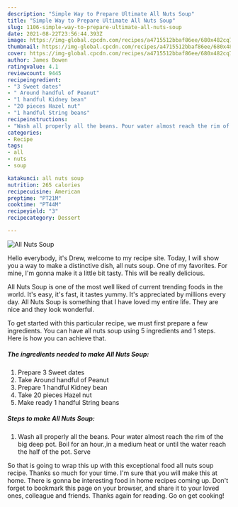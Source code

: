 ```yaml
---
description: "Simple Way to Prepare Ultimate All Nuts Soup"
title: "Simple Way to Prepare Ultimate All Nuts Soup"
slug: 1106-simple-way-to-prepare-ultimate-all-nuts-soup
date: 2021-08-22T23:56:44.393Z
image: https://img-global.cpcdn.com/recipes/a4715512bbaf86ee/680x482cq70/all-nuts-soup-recipe-main-photo.jpg
thumbnail: https://img-global.cpcdn.com/recipes/a4715512bbaf86ee/680x482cq70/all-nuts-soup-recipe-main-photo.jpg
cover: https://img-global.cpcdn.com/recipes/a4715512bbaf86ee/680x482cq70/all-nuts-soup-recipe-main-photo.jpg
author: James Bowen
ratingvalue: 4.1
reviewcount: 9445
recipeingredient:
- "3 Sweet dates"
- " Around handful of Peanut"
- "1 handful Kidney bean"
- "20 pieces Hazel nut"
- "1 handful String beans"
recipeinstructions:
- "Wash all properly all the beans. Pour water almost reach the rim of the big deep pot. Boil for an hour.,in a medium heat or until the water reach the half of the pot. Serve"
categories:
- Recipe
tags:
- all
- nuts
- soup

katakunci: all nuts soup 
nutrition: 265 calories
recipecuisine: American
preptime: "PT21M"
cooktime: "PT44M"
recipeyield: "3"
recipecategory: Dessert

---
```



![All Nuts Soup](https://img-global.cpcdn.com/recipes/a4715512bbaf86ee/680x482cq70/all-nuts-soup-recipe-main-photo.jpg)

Hello everybody, it's Drew, welcome to my recipe site. Today, I will show you a way to make a distinctive dish, all nuts soup. One of my favorites. For mine, I'm gonna make it a little bit tasty. This will be really delicious.

All Nuts Soup is one of the most well liked of current trending foods in the world. It's easy, it's fast, it tastes yummy. It's appreciated by millions every day. All Nuts Soup is something that I have loved my entire life. They are nice and they look wonderful.




To get started with this particular recipe, we must first prepare a few ingredients. You can have all nuts soup using 5 ingredients and 1 steps. Here is how you can achieve that.

<!--inarticleads1-->

##### The ingredients needed to make All Nuts Soup:

1. Prepare 3 Sweet dates
1. Take  Around handful of Peanut
1. Prepare 1 handful Kidney bean
1. Take 20 pieces Hazel nut
1. Make ready 1 handful String beans




<!--inarticleads2-->

##### Steps to make All Nuts Soup:

1. Wash all properly all the beans. Pour water almost reach the rim of the big deep pot. Boil for an hour.,in a medium heat or until the water reach the half of the pot. Serve




So that is going to wrap this up with this exceptional food all nuts soup recipe. Thanks so much for your time. I'm sure that you will make this at home. There is gonna be interesting food in home recipes coming up. Don't forget to bookmark this page on your browser, and share it to your loved ones, colleague and friends. Thanks again for reading. Go on get cooking!

